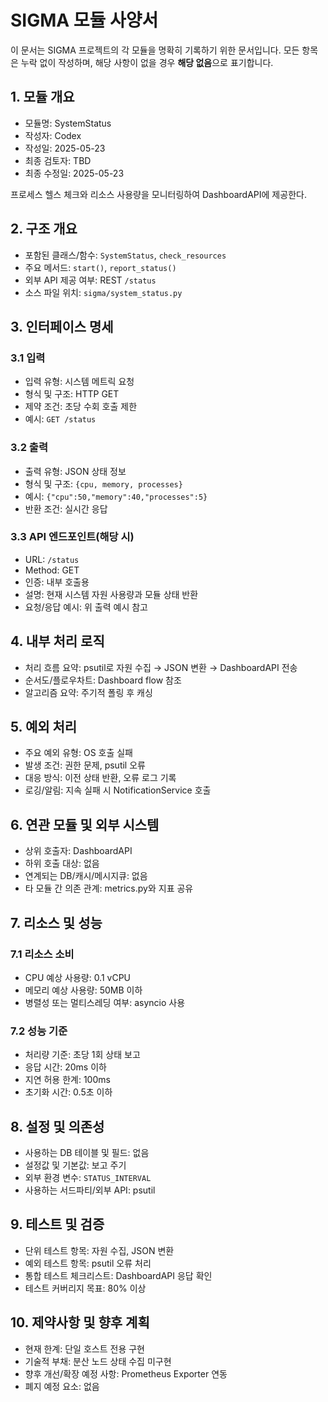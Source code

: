 # SIGMA 모듈 사양서

이 문서는 SIGMA 프로젝트의 각 모듈을 명확히 기록하기 위한 문서입니다. 모든 항목은 누락 없이 작성하며, 해당 사항이 없을 경우 **해당 없음**으로 표기합니다.

## 1. 모듈 개요
* 모듈명: SystemStatus
* 작성자: Codex
* 작성일: 2025-05-23
* 최종 검토자: TBD
* 최종 수정일: 2025-05-23

프로세스 헬스 체크와 리소스 사용량을 모니터링하여 DashboardAPI에 제공한다.

## 2. 구조 개요
* 포함된 클래스/함수: `SystemStatus`, `check_resources`
* 주요 메서드: `start()`, `report_status()`
* 외부 API 제공 여부: REST `/status`
* 소스 파일 위치: `sigma/system_status.py`

## 3. 인터페이스 명세
### 3.1 입력
* 입력 유형: 시스템 메트릭 요청
* 형식 및 구조: HTTP GET
* 제약 조건: 초당 수회 호출 제한
* 예시: `GET /status`

### 3.2 출력
* 출력 유형: JSON 상태 정보
* 형식 및 구조: `{cpu, memory, processes}`
* 예시: `{"cpu":50,"memory":40,"processes":5}`
* 반환 조건: 실시간 응답

### 3.3 API 엔드포인트(해당 시)
* URL: `/status`
* Method: GET
* 인증: 내부 호출용
* 설명: 현재 시스템 자원 사용량과 모듈 상태 반환
* 요청/응답 예시: 위 출력 예시 참고

## 4. 내부 처리 로직
* 처리 흐름 요약: psutil로 자원 수집 → JSON 변환 → DashboardAPI 전송
* 순서도/플로우차트: Dashboard flow 참조
* 알고리즘 요약: 주기적 폴링 후 캐싱

## 5. 예외 처리
* 주요 예외 유형: OS 호출 실패
* 발생 조건: 권한 문제, psutil 오류
* 대응 방식: 이전 상태 반환, 오류 로그 기록
* 로깅/알림: 지속 실패 시 NotificationService 호출

## 6. 연관 모듈 및 외부 시스템
* 상위 호출자: DashboardAPI
* 하위 호출 대상: 없음
* 연계되는 DB/캐시/메시지큐: 없음
* 타 모듈 간 의존 관계: metrics.py와 지표 공유

## 7. 리소스 및 성능
### 7.1 리소스 소비
* CPU 예상 사용량: 0.1 vCPU
* 메모리 예상 사용량: 50MB 이하
* 병렬성 또는 멀티스레딩 여부: asyncio 사용

### 7.2 성능 기준
* 처리량 기준: 초당 1회 상태 보고
* 응답 시간: 20ms 이하
* 지연 허용 한계: 100ms
* 초기화 시간: 0.5초 이하

## 8. 설정 및 의존성
* 사용하는 DB 테이블 및 필드: 없음
* 설정값 및 기본값: 보고 주기
* 외부 환경 변수: `STATUS_INTERVAL`
* 사용하는 서드파티/외부 API: psutil

## 9. 테스트 및 검증
* 단위 테스트 항목: 자원 수집, JSON 변환
* 예외 테스트 항목: psutil 오류 처리
* 통합 테스트 체크리스트: DashboardAPI 응답 확인
* 테스트 커버리지 목표: 80% 이상

## 10. 제약사항 및 향후 계획
* 현재 한계: 단일 호스트 전용 구현
* 기술적 부채: 분산 노드 상태 수집 미구현
* 향후 개선/확장 예정 사항: Prometheus Exporter 연동
* 폐지 예정 요소: 없음

